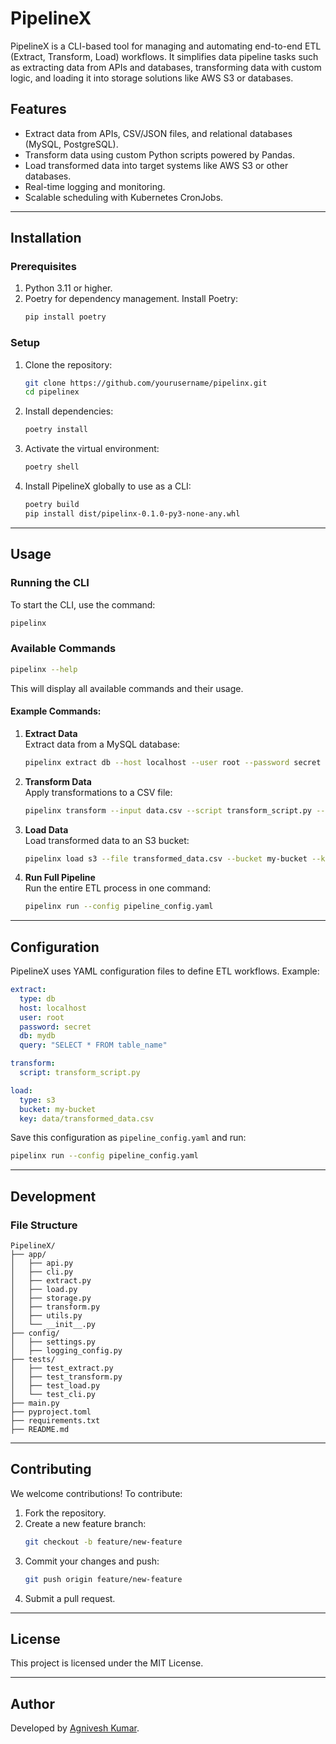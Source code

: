 # **PipelineX**

PipelineX is a CLI-based tool for managing and automating end-to-end ETL (Extract, Transform, Load) workflows. It simplifies data pipeline tasks such as extracting data from APIs and databases, transforming data with custom logic, and loading it into storage solutions like AWS S3 or databases.

## **Features**

- Extract data from APIs, CSV/JSON files, and relational databases (MySQL, PostgreSQL).
- Transform data using custom Python scripts powered by Pandas.
- Load transformed data into target systems like AWS S3 or other databases.
- Real-time logging and monitoring.
- Scalable scheduling with Kubernetes CronJobs.

---

## **Installation**

### **Prerequisites**

1. Python 3.11 or higher.
2. Poetry for dependency management. Install Poetry:
   ```bash
   pip install poetry
   ```

### **Setup**

1. Clone the repository:

   ```bash
   git clone https://github.com/yourusername/pipelinx.git
   cd pipelinex
   ```

2. Install dependencies:

   ```bash
   poetry install
   ```

3. Activate the virtual environment:

   ```bash
   poetry shell
   ```

4. Install PipelineX globally to use as a CLI:
   ```bash
   poetry build
   pip install dist/pipelinx-0.1.0-py3-none-any.whl
   ```

---

## **Usage**

### **Running the CLI**

To start the CLI, use the command:

```bash
pipelinx
```

### **Available Commands**

```bash
pipelinx --help
```

This will display all available commands and their usage.

#### Example Commands:

1. **Extract Data**  
   Extract data from a MySQL database:

   ```bash
   pipelinx extract db --host localhost --user root --password secret --db mydb --query "SELECT * FROM table_name"
   ```

2. **Transform Data**  
   Apply transformations to a CSV file:

   ```bash
   pipelinx transform --input data.csv --script transform_script.py --output transformed_data.csv
   ```

3. **Load Data**  
   Load transformed data to an S3 bucket:

   ```bash
   pipelinx load s3 --file transformed_data.csv --bucket my-bucket --key data/transformed_data.csv
   ```

4. **Run Full Pipeline**  
   Run the entire ETL process in one command:
   ```bash
   pipelinx run --config pipeline_config.yaml
   ```

---

## **Configuration**

PipelineX uses YAML configuration files to define ETL workflows. Example:

```yaml
extract:
  type: db
  host: localhost
  user: root
  password: secret
  db: mydb
  query: "SELECT * FROM table_name"

transform:
  script: transform_script.py

load:
  type: s3
  bucket: my-bucket
  key: data/transformed_data.csv
```

Save this configuration as `pipeline_config.yaml` and run:

```bash
pipelinx run --config pipeline_config.yaml
```

---

## **Development**

### **File Structure**

```plaintext
PipelineX/
├── app/
│   ├── api.py
│   ├── cli.py
│   ├── extract.py
│   ├── load.py
│   ├── storage.py
│   ├── transform.py
│   ├── utils.py
│   └── __init__.py
├── config/
│   ├── settings.py
│   ├── logging_config.py
├── tests/
│   ├── test_extract.py
│   ├── test_transform.py
│   ├── test_load.py
│   └── test_cli.py
├── main.py
├── pyproject.toml
├── requirements.txt
├── README.md
```

---

## **Contributing**

We welcome contributions! To contribute:

1. Fork the repository.
2. Create a new feature branch:
   ```bash
   git checkout -b feature/new-feature
   ```
3. Commit your changes and push:
   ```bash
   git push origin feature/new-feature
   ```
4. Submit a pull request.

---

## **License**

This project is licensed under the MIT License.

---

## **Author**

Developed by [Agnivesh Kumar](mailto:agniveshkumar15@gmail.com).
